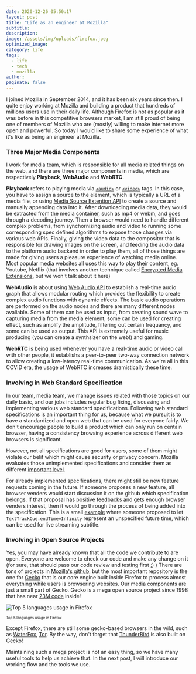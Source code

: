 ```yaml
---
date: 2020-12-26 05:50:17
layout: post
title: "Life as an engineer at Mozilla"
subtitle:
description:
image: /assets/img/uploads/firefox.jpeg
optimized_image:
category: life
tags:
  - life
  - tech
  - mozilla
author:
paginate: false
---
```


I joined Mozilla in September 2014, and it has been six years since then. I quite enjoy working at Mozilla and building a product that hundreds of millions users use in their daily life. Although Firefox is not as popular as it was before in this competitive browsers market, I am still proud of being one of members of Mozilla who are (mostly) willing to make internet more open and powerful. So today I would like to share some experience of what it's like as being an engineer at Mozilla.

### Three Major Media Components
I work for media team, which is responsible for all media related things on the web, and there are three major components in media, which are respectively **Playback**, **WebAudio** and **WebRTC**.

**Playback** refers to playing media via [`<audio>`](https://mzl.la/2KBXG3B) or [`<video>`](https://mzl.la/34Mtxp7) tags. In this case, you have to assign a source to the element, which is typically a URL of a media file, or using [Media Source Extention API](https://mzl.la/3nRYyiO) to create a source and manually appending data into it. After downloading media data, they would be extracted from the media container, such as mp4 or webm, and goes through a decoding journey. Then a browser would need to handle different complex problems, from synchornizing audio and video to running some corresponding spec defined algorithms to expose those changes via various web APIs. Finally, giving the video data to the compositor that is responsible for drawing images on the screen, and feeding the audio data to the platform audio backend in order to play them, all of those things are made for giving users a pleasure experience of watching media online. Most popular media websites all uses this way to play their content, eg. Youtube, Netflix (that involves another technique called [Encrypted Media Extensions](https://mzl.la/2WOBqpA), but we won't talk about it here)

**WebAudio** is about using [Web Audio API](https://mzl.la/38Hckie) to establish a real-time audio graph that allows modular routing which provides the flexibility to create complex audio functions with dynamic effects. The basic audio operations are performed on the audio nodes and there are many different nodes avaliable. Some of them can be used as input, from creating sound wave to capturing media from the media element, some can be used for creating effect, such as amplify the amplitude, filtering out certain frequancy, and some can be used as output. This API is extremely useful for music producing (you can create a synthsizer on the web!) and gaming.

**WebRTC** is being used whenever you have a real-time audio or video call with other people, it
establishs a peer-to-peer two-way connection network to allow creating a low-latency real-time communication. As we're all in this COVID era, the usage of WebRTC increases dramistically these time.

### Involving in Web Standard Specification
In our team, media team, we manage issues related with those topics on our daily basic, and our jobs includes regular bug fixing, discussing and implementing various web standard specifications. Following web standard specifications is an important thing for us, because what we pursuit is to have a standardized and open web that can be used for everyone fairly. We don't encourage people to build a product which can only run on centain browser, having a consistency browsing experience across different web browsers is significant.

However, not all specifications are good for users, some of them might violate our belif which might cause security or privacy concern. Mozilla evaluates those unimplemented specifications and consider them as different [important level](https://mozilla.github.io/standards-positions/).

For already implemented specifications, there might still be new feature requests coming in the future. If someone proposes a new feature, all browser venders would start discussion it on the github which specification belongs. If that proposal has positive feedbacks and gets enough browser venders interest, then it would go through the process of being added into the specification. This is a small [example](https://bit.ly/38Cripn) where someone proposed to let `TextTrackCue.endTime=Infinity` represent an unspecified future time, which can be used for live streaming subtitle.

### Involving in Open Source Projects
Yes, you may have already known that all the code we contribute to are open. Everyone are welcome to check our code and make any change on it (for sure, that should pass our code review and testing first ;) ) There are tons of projects in [Mozilla's github](https://github.com/mozilla), but the most important repository is the one for [Gecko](https://github.com/mozilla/gecko-dev) that is our core engine built inside Firefox to process almost everything while users is browsering websites. Our media components are just a small part of Gecko. Gecko is a mega open source project since 1998 that has near [23M code](https://www.openhub.net/p/firefox/analyses/latest/languages_summary) inside!

![Top 5 languages usage in Firefox]({{site.baseurl}}/assets/img/uploads/gecko_language_usage.png)
<figcaption><sub><sup>Top 5 languages usage in Firefox</sup></sub></figcaption>

Except Firefox, there are still some gecko-based browsers in the wild, such as [WaterFox](https://www.waterfox.net/), [Tor](https://www.torproject.org/). By the way, don't forget that [ThunderBird](https://www.thunderbird.net/en-US/) is also built on Gecko!

Maintaining such a mega project is not an easy thing, so we have many useful tools to help us achieve that. In the next post, I will introduce our working flow and the tools we use.
